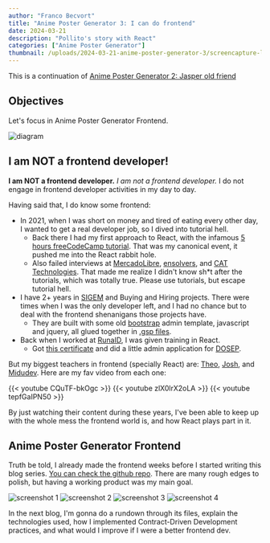 ```yaml
---
author: "Franco Becvort"
title: "Anime Poster Generator 3: I can do frontend"
date: 2024-03-21
description: "Pollito's story with React"
categories: ["Anime Poster Generator"]
thumbnail: /uploads/2024-03-21-anime-poster-generator-3/screencapture-localhost-3000-anime-849-2024-03-21-19_32_50.png
---
```


This is a continuation of [Anime Poster Generator 2: Jasper old friend](/en/blog/2024-03-20-anime-poster-generator-2)

## Objectives

Let's focus in Anime Poster Generator Frontend.

![diagram](/uploads/2024-03-21-anime-poster-generator-3/Untitled-2024-02-21-1828.png)

## I am NOT a frontend developer!

**I am NOT a frontend developer.** _I am not a frontend developer._ I do not engage in frontend developer activities in my day to day.

Having said that, I do know some frontend:

- In 2021, when I was short on money and tired of eating every other day, I wanted to get a real developer job, so I dived into tutorial hell.
  - Back there I had my first approach to React, with the infamous [5 hours freeCodeCamp tutorial](https://www.youtube.com/watch?v=DLX62G4lc44). That was my canonical event, it pushed me into the React rabbit hole.
  - Also failed interviews at [MercadoLibre](https://mercadolibre.com/), [ensolvers](https://www.ensolvers.com/), and [CAT Technologies](https://cat-technologies.com/). That made me realize I didn't know sh\*t after the tutorials, which was totally true. Please use tutorials, but escape tutorial hell.
- I have 2+ years in [SIGEM](https://sigem.sanluislaciudad.gob.ar/sigem/) and Buying and Hiring projects. There were times when I was the only developer left, and I had no chance but to deal with the frontend shenanigans those projects have.
  - They are built with some old [bootstrap](https://getbootstrap.com/) admin template, javascript and jquery, all glued together in [.gsp files](https://gsp.grails.org/latest/guide/index.html).
- Back when I worked at [RunaID](https://www.runaid.com.ar/), I was given training in React.
  - Got [this certificate](https://udemy-certificate.s3.amazonaws.com/pdf/UC-47b54249-0cba-479f-8941-763197877682.pdf) and did a little admin application for [DOSEP](https://dosep.sanluis.gob.ar/).

But my biggest teachers in frontend (specially React) are: [Theo](https://www.youtube.com/@t3dotgg), [Josh](https://www.youtube.com/@joshtriedcoding), and [Midudev](https://www.youtube.com/@midulive). Here are my fav video from each one:

{{< youtube CQuTF-bkOgc >}}
{{< youtube zlX0lrX2oLA >}}
{{< youtube tepfGaIPN50 >}}

By just watching their content during these years, I've been able to keep up with the whole mess the frontend world is, and how React plays part in it.

## Anime Poster Generator Frontend

Truth be told, I already made the frontend weeks before I started writing this blog series. [You can check the github repo](https://github.com/franBec/anime-poster-generator-frontend). There are many rough edges to polish, but having a working product was my main goal.

![screenshot 1](/uploads/2024-03-21-anime-poster-generator-3/screencapture-localhost-3000-2024-03-21-19_32_12.png)
![screenshot 2](/uploads/2024-03-21-anime-poster-generator-3/screencapture-localhost-3000-search-2024-03-21-19_32_33.png)
![screenshot 3](/uploads/2024-03-21-anime-poster-generator-3/screencapture-localhost-3000-anime-849-2024-03-21-19_32_50.png)
![screenshot 4](/uploads/2024-03-21-anime-poster-generator-3/screencapture-blob-http-localhost-3000-59178d5d-1e41-4565-ac45-35e878d8a61d-2024-03-21-19_33_47.png)

In the next blog, I'm gonna do a rundown through its files, explain the technologies used, how I implemented Contract-Driven Development practices, and what would I improve if I were a better frontend dev.
